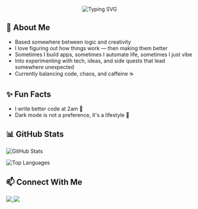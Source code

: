 <p align="center">
  <img src="https://readme-typing-svg.demolab.com?font=Roboto+Mono&weight=500&size=28&pause=1000&color=D3D3D3&center=true&vCenter=true&width=435&lines=Hey+there%2C+I'm+Stefani" alt="Typing SVG" />
</p>

## 🧠 About Me
- Based somewhere between logic and creativity  
- I love figuring out how things work — then making them better  
- Sometimes I build apps, sometimes I automate life, sometimes I just vibe  
- Into experimenting with tech, ideas, and side quests that lead somewhere unexpected  
- Currently balancing code, chaos, and caffeine ☕  

## ✨ Fun Facts
- I write better code at 2am 🌙  
- Dark mode is not a preference, it's a lifestyle 🌚  


## 📊 GitHub Stats

![GitHub Stats](https://github-readme-stats.vercel.app/api?username=svuksanova&show_icons=true&theme=tokyonight&hide_border=false)

![Top Languages](https://github-readme-stats.vercel.app/api/top-langs/?username=svuksanova&layout=compact&theme=tokyonight)


## 📫 Connect With Me

<p>
  <a href="https://www.linkedin.com/in/stefani-vuksanova-487286253/">
    <img src="https://img.shields.io/badge/-LinkedIn-blue?style=flat-square&logo=linkedin" />
  </a>
  <a href="mailto:vuksanovastefani@gmail.com">
    <img src="https://img.shields.io/badge/-Email-D14836?style=flat-square&logo=gmail&logoColor=white" />
  </a>
</p>
